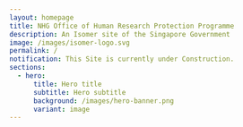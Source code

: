 ```yaml
---
layout: homepage
title: NHG Office of Human Research Protection Programme
description: An Isomer site of the Singapore Government
image: /images/isomer-logo.svg
permalink: /
notification: This Site is currently under Construction.
sections:
  - hero:
      title: Hero title
      subtitle: Hero subtitle
      background: /images/hero-banner.png
      variant: image
---
```


